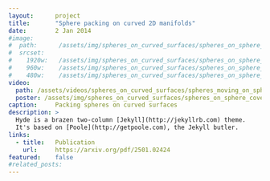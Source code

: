 ```yaml
---
layout:      project
title:       "Sphere packing on curved 2D manifolds"
date:        2 Jan 2014
#image:
#  path:      /assets/img/spheres_on_curved_surfaces/spheres_on_sphere_cover_image.png
#  srcset:
#    1920w:   /assets/img/spheres_on_curved_surfaces/spheres_on_sphere_cover_image.png
#    960w:    /assets/img/spheres_on_curved_surfaces/spheres_on_sphere_cover_image.png
#    480w:    /assets/img/spheres_on_curved_surfaces/spheres_on_sphere_cover_image.png
video:
  path: /assets/videos/spheres_on_curved_surfaces/spheres_moving_on_sphere.mp4
  poster: /assets/img/spheres_on_curved_surfaces/spheres_on_sphere_cover_image.png
caption:     Packing spheres on curved surfaces
description: >
  Hyde is a brazen two-column [Jekyll](http://jekyllrb.com) theme.
  It's based on [Poole](http://getpoole.com), the Jekyll butler.
links:
  - title:   Publication
    url:     https://arxiv.org/pdf/2501.02424
featured:    false
#related_posts: 
---
```

